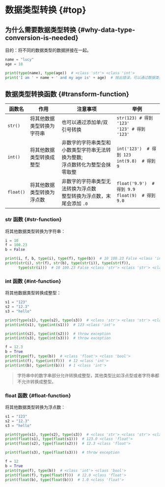 # 数据类型转换 {#top}

## 为什么需要数据类型转换 {#why-data-type-conversion-is-needed}

目的：将不同的数据类型的数据拼接在一起。

```python
name = "lucy"
age = 18

print(type(name), type(age))  # <class 'str'> <class 'int'>
print('I am ' + name + ' and my age is' + age)  # 抛出错误，可以通过数据类型转换后再拼接
```

## 数据类型转换函数 {#transform-function}

| 函数名       | 作用            | 注意事项                                          | 举例                                                    |
|-----------|---------------|-----------------------------------------------|-------------------------------------------------------|
| `str()`   | 将其他数据类型转换为字符串 | 也可以通过添加单/双引号转换                                | `str(123) # 得到 '123'` <br />  `'123' # 得到 '123'`      | 
| `int()`   | 将其他数据类型转换成整型  | 非数字的字符串类型和小数类型字符串无法转换为整数;<br /> 浮点数转化为整型会抹零取整 | `int('123')  # 得到 123` <br /> `int(9.8)  # 得到 9`      |
| `float()` | 将其他数据类型转换为浮点数 | 非数字的字符串类型无法转换为浮点数 <br /> 整型转换为浮点数，末尾会添加 `.0`  | `float('9.9')  # 得到 9.9` <br /> `float(9)  # 得到 9.0 ` |

### str 函数 {#str-function}

将其他数据类型转换为字符串：

```python
i = 10
f = 100.23
b = False

print(i, f, b, type(i), type(f), type(b))  # 10 100.23 False <class 'int'> <class 'float'> <class 'bool'>
print(str(i), str(f), str(b), type(str(i)), type(str(f)),
      type(str(i)))  # 10 100.23 False <class 'str'> <class 'str'> <class 'str'>
```

### int 函数 {#int-function}

将其他数据类型转换成整型：

```python
s1 = "123"
s2 = "12.3"
s3 = "hello"

print(type(s1), type(s2), type(s3))  # <class 'str'> <class 'str'> <class 'str'>
print(int(s1), type(int(s1)))  # 123 <class 'int'>

print(int(s2), type(int(s2)))  # throw exception
print(int(s3), type(int(s3)))  # throw exception

f = 12.3
b = True
print(type(f), type(b))  # <class 'float'> <class 'bool'>
print(int(f), type(int(f)))  # 12 <class 'int'>
print(int(b), type(int(b)))  # 1 <class 'int'>
```

> 字符串中的数字串部分允许转换成整型，其他类型比如浮点型或者字符串都不允许转换成整型。
 
### float 函数 {#float-function}

将其他数据类型转换为浮点数：

```python
s1 = "123"
s2 = "12.3"
s3 = "hello"

print(type(s1), type(s2), type(s3))  # <class 'str'> <class 'str'> <class 'str'>
print(float(s1), type(float(s1)))  # 123.0 <class 'float'>
print(float(s2), type(float(s2)))  # 12.3 <class 'float'>

print(float(s3), type(float(s3)))  # throw exception

f = 12
b = True
print(type(f), type(b))  # <class 'int'> <class 'bool'>
print(float(f), type(float(f)))  # 12.0 <class 'float'>
print(float(b), type(float(b)))  # 1.0 <class 'float'>
```